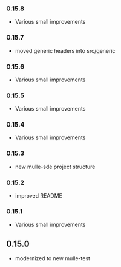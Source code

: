 ### 0.15.8

* Various small improvements

### 0.15.7

* moved generic headers into src/generic

### 0.15.6

* Various small improvements

### 0.15.5

* Various small improvements

### 0.15.4

* Various small improvements

### 0.15.3

* new mulle-sde project structure

### 0.15.2

* improved README

### 0.15.1

* Various small improvements

## 0.15.0

* modernized to new mulle-test
